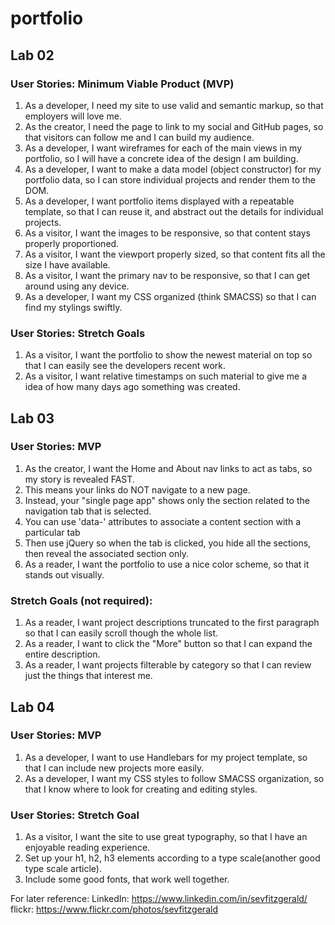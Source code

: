 # portfolio

## Lab 02

### User Stories: Minimum Viable Product (MVP)

1. As a developer, I need my site to use valid and semantic markup, so that employers will love me.
2. As the creator, I need the page to link to my social and GitHub pages, so that visitors can follow me and I can build my audience.
3. As a developer, I want wireframes for each of the main views in my portfolio, so I will have a concrete idea of the design I am building.
4. As a developer, I want to make a data model (object constructor) for my portfolio data, so I can store individual projects and render them to the DOM.
5. As a developer, I want portfolio items displayed with a repeatable template, so that I can reuse it, and abstract out the details for individual projects.
6. As a visitor, I want the images to be responsive, so that content stays properly proportioned.
7. As a visitor, I want the viewport properly sized, so that content fits all the size I have available.
8. As a visitor, I want the primary nav to be responsive, so that I can get around using any device.
9. As a developer, I want my CSS organized (think SMACSS) so that I can find my stylings swiftly.

### User Stories: Stretch Goals

1. As a visitor, I want the portfolio to show the newest material on top so that I can easily see the developers recent work.
2. As a visitor, I want relative timestamps on such material to give me a idea of how many days ago something was created.


## Lab 03

### User Stories: MVP

1. As the creator, I want the Home and About nav links to act as tabs, so my story is revealed FAST.
2. This means your links do NOT navigate to a new page.
3. Instead, your "single page app" shows only the section related to the navigation tab that is selected.
4. You can use 'data-' attributes to associate a content section with a particular tab
5. Then use jQuery so when the tab is clicked, you hide all the sections, then reveal the associated section only.
6. As a reader, I want the portfolio to use a nice color scheme, so that it stands out visually.

### Stretch Goals (not required):

1. As a reader, I want project descriptions truncated to the first paragraph so that I can easily scroll though the whole list.
2. As a reader, I want to click the "More" button so that I can expand the entire description.
3. As a reader, I want projects filterable by category so that I can review just the things that interest me.


## Lab 04

### User Stories: MVP

1. As a developer, I want to use Handlebars for my project template, so that I can include new projects more easily.
2. As a developer, I want my CSS styles to follow SMACSS organization, so that I know where to look for creating and editing styles.

### User Stories: Stretch Goal

1. As a visitor, I want the site to use great typography, so that I have an enjoyable reading experience.
2. Set up your h1, h2, h3 elements according to a type scale(another good type scale article).
3. Include some good fonts, that work well together.

For later reference:
LinkedIn: https://www.linkedin.com/in/sevfitzgerald/
flickr: https://www.flickr.com/photos/sevfitzgerald